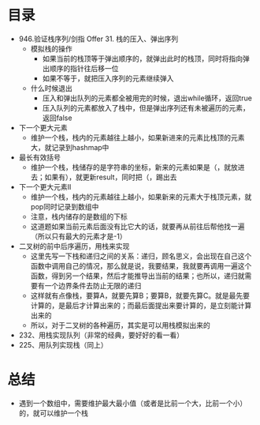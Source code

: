 # 目录

- 946.验证栈序列/剑指 Offer 31. 栈的压入、弹出序列
  - 模拟栈的操作
    - 如果当前的栈顶等于弹出顺序的，就弹出此时的栈顶，同时将指向弹出顺序的指针往后移一位
    - 如果不等于，就把压入序列的元素继续弹入
  - 什么时候退出
    - 压入和弹出队列的元素都全被用完的时候，退出while循环，返回true
    - 压入队列的元素都放入了栈中，但是弹出序列还有未被遍历的元素，返回false
- 下一个更大元素
  - 维护一个栈，栈内的元素越往上越小，如果新进来的元素比栈顶的元素大，就记录到hashmap中
- 最长有效括号
  - 维护一个栈，栈储存的是字符串的坐标，新来的元素如果是（，就放进去；如果有），就更新result，同时把（，踢出去
- 下一个更大元素II
  - 维护一个栈，栈内的元素越往上越小，如果新来的元素大于栈顶元素，就pop同时记录到数组中
  - 注意，栈内储存的是数组的下标
  - 这道题如果当前元素后面没有比它大的话，就要再从前往后帮他找一遍（所以只有最大的元素才是-1）
- 二叉树的前中后序遍历，用栈来实现
  - 这里先写一下栈和递归之间的关系：递归，顾名思义，会出现在自己这个函数中调用自己的情况，那么就是说，我要结果，我就要再调用一遍这个函数，得到另一个结果，然后才能推导出当前的结果；也所以，递归就需要有一个边界条件去防止无限的递归
  - 这样就有点像栈，要算A，就要先算B；要算B，就要先算C。就是最先要计算的，是最后才计算出来的；而最后面提出来要计算的，是立刻能计算出来的
  - 所以，对于二叉树的各种遍历，其实是可以用栈模拟出来的
- 232、用栈实现队列（非常的经典，要好好的看一看）
- 225、用队列实现栈（同上）



# 总结

- 遇到一个数组中，需要维护最大最小值（或者是比前一个大，比前一个小）的，就可以维护一个栈